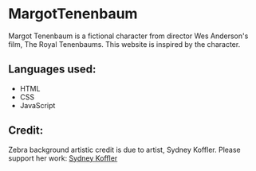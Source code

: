 # MargotTenenbaum

Margot Tenenbaum is a fictional character from director Wes Anderson's film, The Royal Tenenbaums. This website is inspired by the character.

## Languages used:
* HTML
* CSS
* JavaScript

## Credit:
Zebra background artistic credit is due to artist, Sydney Koffler.
Please support her work: [Sydney Koffler](https://www.redbubble.com/people/SydneyKoffler)
